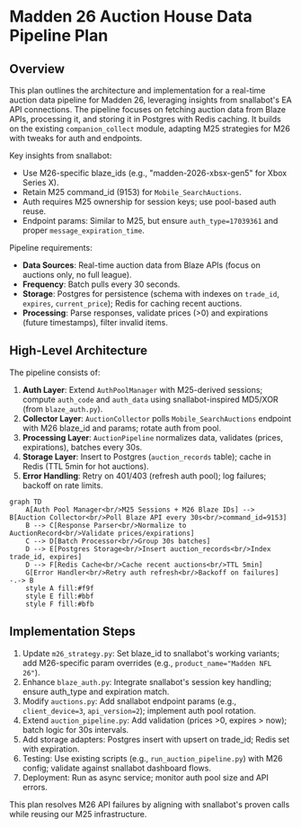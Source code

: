 # Madden 26 Auction House Data Pipeline Plan

## Overview
This plan outlines the architecture and implementation for a real-time auction data pipeline for Madden 26, leveraging insights from snallabot's EA API connections. The pipeline focuses on fetching auction data from Blaze APIs, processing it, and storing it in Postgres with Redis caching. It builds on the existing `companion_collect` module, adapting M25 strategies for M26 with tweaks for auth and endpoints.

Key insights from snallabot:
- Use M26-specific blaze_ids (e.g., "madden-2026-xbsx-gen5" for Xbox Series X).
- Retain M25 command_id (9153) for `Mobile_SearchAuctions`.
- Auth requires M25 ownership for session keys; use pool-based auth reuse.
- Endpoint params: Similar to M25, but ensure `auth_type=17039361` and proper `message_expiration_time`.

Pipeline requirements:
- **Data Sources**: Real-time auction data from Blaze APIs (focus on auctions only, no full league).
- **Frequency**: Batch pulls every 30 seconds.
- **Storage**: Postgres for persistence (schema with indexes on `trade_id`, `expires`, `current_price`); Redis for caching recent auctions.
- **Processing**: Parse responses, validate prices (>0) and expirations (future timestamps), filter invalid items.

## High-Level Architecture
The pipeline consists of:
1. **Auth Layer**: Extend `AuthPoolManager` with M25-derived sessions; compute `auth_code` and `auth_data` using snallabot-inspired MD5/XOR (from `blaze_auth.py`).
2. **Collector Layer**: `AuctionCollector` polls `Mobile_SearchAuctions` endpoint with M26 blaze_id and params; rotate auth from pool.
3. **Processing Layer**: `AuctionPipeline` normalizes data, validates (prices, expirations), batches every 30s.
4. **Storage Layer**: Insert to Postgres (`auction_records` table); cache in Redis (TTL 5min for hot auctions).
5. **Error Handling**: Retry on 401/403 (refresh auth pool); log failures; backoff on rate limits.

```mermaid
graph TD
    A[Auth Pool Manager<br/>M25 Sessions + M26 Blaze IDs] --> B[Auction Collector<br/>Poll Blaze API every 30s<br/>command_id=9153]
    B --> C[Response Parser<br/>Normalize to AuctionRecord<br/>Validate prices/expirations]
    C --> D[Batch Processor<br/>Group 30s batches]
    D --> E[Postgres Storage<br/>Insert auction_records<br/>Index trade_id, expires]
    D --> F[Redis Cache<br/>Cache recent auctions<br/>TTL 5min]
    G[Error Handler<br/>Retry auth refresh<br/>Backoff on failures] -.-> B
    style A fill:#f9f
    style E fill:#bbf
    style F fill:#bfb
```

## Implementation Steps
1. Update `m26_strategy.py`: Set blaze_id to snallabot's working variants; add M26-specific param overrides (e.g., `product_name="Madden NFL 26"`).
2. Enhance `blaze_auth.py`: Integrate snallabot's session key handling; ensure auth_type and expiration match.
3. Modify `auctions.py`: Add snallabot endpoint params (e.g., `client_device=3`, `api_version=2`); implement auth pool rotation.
4. Extend `auction_pipeline.py`: Add validation (prices >0, expires > now); batch logic for 30s intervals.
5. Add storage adapters: Postgres insert with upsert on trade_id; Redis set with expiration.
6. Testing: Use existing scripts (e.g., `run_auction_pipeline.py`) with M26 config; validate against snallabot dashboard flows.
7. Deployment: Run as async service; monitor auth pool size and API errors.

This plan resolves M26 API failures by aligning with snallabot's proven calls while reusing our M25 infrastructure.